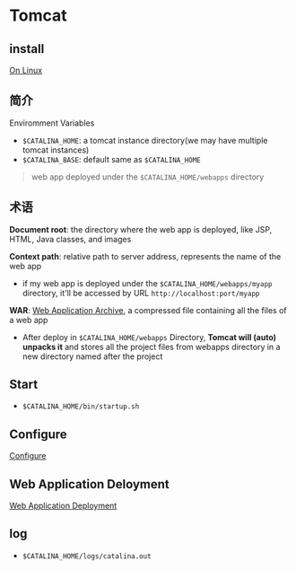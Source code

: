 # Tomcat

## install

[On Linux](Tomcat_Install_On_Linux.md)

## 简介

Enviromment Variables

- `$CATALINA_HOME`: a tomcat instance directory(we may have multiple tomcat instances)
- `$CATALINA_BASE`: default same as `$CATALINA_HOME`

> web app deployed under the `$CATALINA_HOME/webapps` directory

## 术语

**Document root**: the directory where the web app is deployed, like JSP, HTML, Java classes, and images

**Context path**: relative path to server address, represents the name of the web app

- if my web app is deployed under the `$CATALINA_HOME/webapps/myapp` directory, it'll be accessed by URL `http://localhost:port/myapp`

**WAR**: [Web Application Archive](Java_War_File.md), a compressed file containing all the files of a web app

- After deploy in `$CATALINA_HOME/webapps` Directory, **Tomcat will (auto) unpacks it** and stores all the project files from webapps directory in a new directory named after the project

## Start

- `$CATALINA_HOME/bin/startup.sh`

## Configure

[Configure](Tomcat_Configure.md)

## Web Application Deloyment

[Web Application Deployment](Tomcat_Deployment.md)

## log

- `$CATALINA_HOME/logs/catalina.out`
